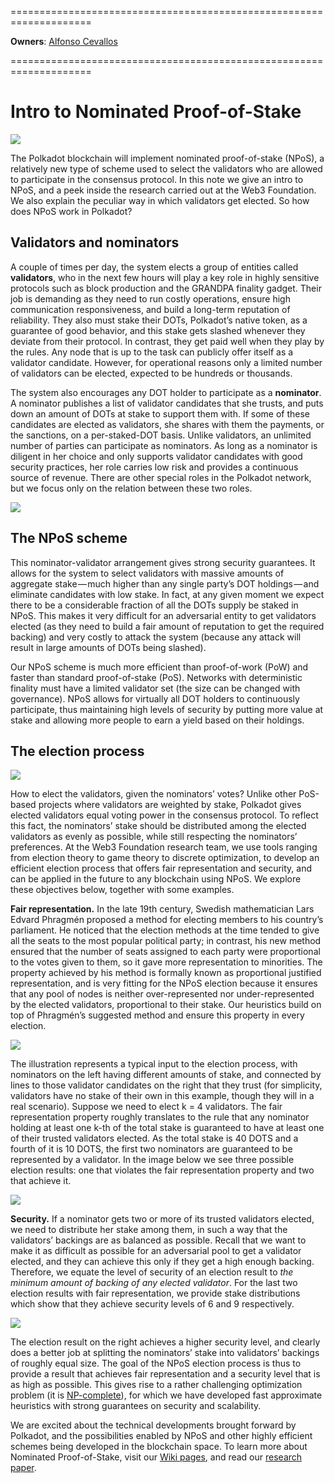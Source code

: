 ====================================================================

**Owners**: [Alfonso Cevallos](/research_team_members/alfonso.html)

====================================================================

# Intro to Nominated Proof-of-Stake

![](NPoS_Cover.png)


The Polkadot blockchain will implement nominated proof-of-stake (NPoS), a relatively new type of scheme used to select the validators who are allowed to participate in the consensus protocol. In this note we give an intro to NPoS, and a peek inside the research carried out at the Web3 Foundation. We also explain the peculiar way in which validators get elected. So how does NPoS work in Polkadot?

## Validators and nominators

A couple of times per day, the system elects a group of entities called **validators**, who in the next few hours will play a key role in highly sensitive protocols such as block production and the GRANDPA finality gadget. Their job is demanding as they need to run costly operations, ensure high communication responsiveness, and build a long-term reputation of reliability. They also must stake their DOTs, Polkadot’s native token, as a guarantee of good behavior, and this stake gets slashed whenever they deviate from their protocol. In contrast, they get paid well when they play by the rules. Any node that is up to the task can publicly offer itself as a validator candidate. However, for operational reasons only a limited number of validators can be elected, expected to be hundreds or thousands.

The system also encourages any DOT holder to participate as a **nominator**. A nominator publishes a list of validator candidates that she trusts, and puts down an amount of DOTs at stake to support them with. If some of these candidates are elected as validators, she shares with them the payments, or the sanctions, on a per-staked-DOT basis. Unlike validators, an unlimited number of parties can participate as nominators. As long as a nominator is diligent in her choice and only supports validator candidates with good security practices, her role carries low risk and provides a continuous source of revenue. There are other special roles in the Polkadot network, but we focus only on the relation between these two roles.

![](NPoS_1.png)



## The NPoS scheme

This nominator-validator arrangement gives strong security guarantees. It allows for the system to select validators with massive amounts of aggregate stake — much higher than any single party’s DOT holdings — and eliminate candidates with low stake. In fact, at any given moment we expect there to be a considerable fraction of all the DOTs supply be staked in NPoS. This makes it very difficult for an adversarial entity to get validators elected (as they need to build a fair amount of reputation to get the required backing) and very costly to attack the system (because any attack will result in large amounts of DOTs being slashed).

Our NPoS scheme is much more efficient than proof-of-work (PoW) and faster than standard proof-of-stake (PoS). Networks with deterministic finality must have a limited validator set (the size can be changed with governance). NPoS allows for virtually all DOT holders to continuously participate, thus maintaining high levels of security by putting more value at stake and allowing more people to earn a yield based on their holdings.

## The election process

![](NPoS_2.png)


How to elect the validators, given the nominators’ votes? Unlike other PoS-based projects where validators are weighted by stake, Polkadot gives elected validators equal voting power in the consensus protocol. To reflect this fact, the nominators’ stake should be distributed among the elected validators as evenly as possible, while still respecting the nominators’ preferences. At the Web3 Foundation research team, we use tools ranging from election theory to game theory to discrete optimization, to develop an efficient election process that offers fair representation and security, and can be applied in the future to any blockchain using NPoS. We explore these objectives below, together with some examples.

**Fair representation.** In the late 19th century, Swedish mathematician Lars Edvard Phragmén proposed a method for electing members to his country’s parliament. He noticed that the election methods at the time tended to give all the seats to the most popular political party; in contrast, his new method ensured that the number of seats assigned to each party were proportional to the votes given to them, so it gave more representation to minorities. The property achieved by his method is formally known as proportional justified representation, and is very fitting for the NPoS election because it ensures that any pool of nodes is neither over-represented nor under-represented by the elected validators, proportional to their stake. Our heuristics build on top of Phragmén’s suggested method and ensure this property in every election.

![](NPoS_3.png)


The illustration represents a typical input to the election process, with nominators on the left having different amounts of stake, and connected by lines to those validator candidates on the right that they trust (for simplicity, validators have no stake of their own in this example, though they will in a real scenario). Suppose we need to elect k = 4 validators. The fair representation property roughly translates to the rule that any nominator holding at least one k-th of the total stake is guaranteed to have at least one of their trusted validators elected. As the total stake is 40 DOTS and a fourth of it is 10 DOTS, the first two nominators are guaranteed to be represented by a validator. In the image below we see three possible election results: one that violates the fair representation property and two that achieve it.


![](NPoS_4.png)


**Security.** If a nominator gets two or more of its trusted validators elected, we need to distribute her stake among them, in such a way that the validators’ backings are as balanced as possible. Recall that we want to make it as difficult as possible for an adversarial pool to get a validator elected, and they can achieve this only if they get a high enough backing. Therefore, we equate the level of security of an election result to *the minimum amount of backing of any elected validator*. For the last two election results with fair representation, we provide stake distributions which show that they achieve security levels of 6 and 9 respectively.

![](NPoS_5.png)


The election result on the right achieves a higher security level, and clearly does a better job at splitting the nominators’ stake into validators’ backings of roughly equal size. The goal of the NPoS election process is thus to provide a result that achieves fair representation and a security level that is as high as possible. This gives rise to a rather challenging optimization problem (it is [NP-complete](https://www.britannica.com/science/NP-complete-problem)), for which we have developed fast approximate heuristics with strong guarantees on security and scalability.

We are excited about the technical developments brought forward by Polkadot, and the possibilities enabled by NPoS and other highly efficient schemes being developed in the blockchain space. To learn more about Nominated Proof-of-Stake, visit our [Wiki pages](https://wiki.polkadot.network/docs/en/learn-staking), and read our [research paper](https://arxiv.org/abs/2004.12990).
